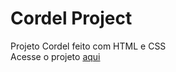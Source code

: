 # Cordel Project
 Projeto Cordel feito com HTML e CSS <br>
 Acesse o projeto <a href="https://kenjiodan.github.io/cordel-project/cordel.html">aqui</a>
